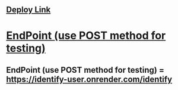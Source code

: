 ##  [Deploy Link](https://identify-user.onrender.com/)

#  [EndPoint (use POST method for testing)](https://identify-user.onrender.com/identify)

## EndPoint (use POST method for testing) = https://identify-user.onrender.com/identify
